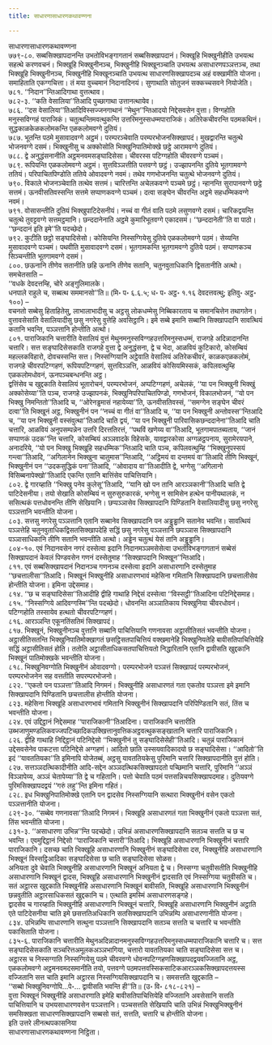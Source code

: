 ```yaml
---
title: साधारणासाधारणकथावण्णना

---
```

साधारणासाधारणकथावण्णना  
७७९-८०. सब्बसिक्खापदानन्ति उभतोविभङ्गागतानं सब्बसिक्खापदानं। भिक्खूहि भिक्खुनीहीति उभयत्थ सहत्थे करणवचनं। भिक्खूहि भिक्खुनीनञ्च, भिक्खुनीहि भिक्खूनञ्चाति उभयत्थ असाधारणपञ्ञत्तञ्च, तथा भिक्खूहि भिक्खुनीनञ्च, भिक्खुनीहि भिक्खूनञ्चाति उभयत्थ साधारणसिक्खापदञ्च अहं वक्खामीति योजना। समाहिताति एकग्गचित्ता। तं मया वुच्चमानं निदानादिनयं। सुणाथाति सोतुजनं सक्कच्चसवने नियोजेति।  
७८१. ‘‘निदान’’न्तिआदिगाथा वुत्तत्थाव।  
७८२-३. ‘‘कति वेसालिया’’तिआदि पुच्छागाथा उत्तानत्थायेव।  
७८६. ‘‘दस वेसालिया’’तिआदिविस्सज्जनगाथानं ‘‘मेथुन’’न्तिआदयो निद्देसवसेन वुत्ता। विग्गहोति मनुस्सविग्गहं पाराजिकं। चतुत्थन्तिमवत्थुकन्ति उत्तरिमनुस्सधम्मपाराजिकं। अतिरेकचीवरन्ति पठमकथिनं। सुद्धकाळकेळकलोमकन्ति एळकलोमवग्गे दुतियं।  
७८७. भूतन्ति पठमे मुसावादवग्गे अट्ठमं। परम्परञ्चेवाति परम्परभोजनसिक्खापदं। मुखद्वारन्ति चतुत्थे भोजनवग्गे दसमं। भिक्खुनीसु च अक्कोसोति भिक्खुनिपातिमोक्खे छट्ठे आरामवग्गे दुतियं।  
७८८. द्वे अनुद्धंसनानीति अट्ठमनवमसङ्घादिसेसा। चीवरस्स पटिग्गहोति चीवरवग्गे पञ्चमं।  
७८९. रूपियन्ति एळकलोमवग्गे अट्ठमं। सुत्तविञ्ञत्तीति पत्तवग्गे छट्ठं। उज्झापनन्ति दुतिये भूतगामवग्गे ततियं। परिपाचितपिण्डोति ततिये ओवादवग्गे नवमं। तथेव गणभोजनन्ति चतुत्थे भोजनवग्गे दुतियं।  
७९०. विकाले भोजनञ्चेवाति तत्थेव सत्तमं। चारित्तन्ति अचेलकवग्गे पञ्चमे छट्ठं। न्हानन्ति सुरापानवग्गे छट्ठे सत्तमं। ऊनवीसतिवस्सन्ति सत्तमे सप्पाणकवग्गे पञ्चमं। दत्वा सङ्घेन चीवरन्ति अट्ठमे सहधम्मिकवग्गे नवमं।  
७९१. वोसासन्तीति दुतियं भिक्खुपाटिदेसनीयं। नच्चं वा गीतं वाति पठमे लसुणवग्गे दसमं। चारिकद्वयन्ति चतुत्थे तुवट्टवग्गे सत्तमट्ठमानि। छन्ददानेनाति अट्ठमे कुमारिभूतवग्गे एकादसमं। ‘‘छन्ददानेती’’ति वा पाठो। ‘‘छन्ददानं इति इमे’’ति पदच्छेदो।  
७९२. कुटीति छट्ठो सङ्घादिसेसो। कोसियन्ति निस्सग्गियेसु दुतिये एळकलोमवग्गे पठमं। सेय्यन्ति मुसावादवग्गे पञ्चमं। पथवीति मुसावादवग्गे दसमं। भूतगामकन्ति भूतगामवग्गे दुतिये पठमं। सप्पाणकञ्च सिञ्चन्तीति भूतगामवग्गे दसमं।  
८००. छऊनानि तीणेव सतानीति छहि ऊनानि तीणेव सतानि, चतुनवुताधिकानि द्विसतानीति अत्थो। समचेतसाति –  
‘‘वधके देवदत्तम्हि, चोरे अङ्गुलिमालके।  
धनपाले राहुले च, सब्बत्थ सममानसो’’ति॥ (मि॰ प॰ ६.६.५; ध॰ प॰ अट्ठ॰ १.१६ देवदत्तवत्थु; इतिवु॰ अट्ठ॰ १००) –  
वचनतो सब्बेसु हिताहितेसु, लाभालाभादीसु च अट्ठसु लोकधम्मेसु निब्बिकारताय च समानचित्तेन तथागतेन।  
वुत्तावसेसाति वेसालियादीसु छसु नगरेसु वुत्तेहि अवसिट्ठानि। इमे सब्बे इमानि सब्बानि सिक्खापदानि सावत्थियं कतानि भवन्ति, पञ्ञत्तानि होन्तीति अत्थो।  
८०१. पाराजिकानि चत्तारीति वेसालियं वुत्तं मेथुनमनुस्सविग्गहउत्तरिमनुस्सधम्मं, राजगहे अदिन्नादानन्ति चत्तारि। सत्त सङ्घादिसेसकाति राजगहे वुत्ता द्वे अनुद्धंसना, द्वे च भेदा, आळवियं कुटिकारो, कोसम्बियं महल्लकविहारो, दोवचस्सन्ति सत्त। निस्सग्गियानि अट्ठेवाति वेसालियं अतिरेकचीवरं, काळकएळकलोमं, राजगहे चीवरपटिग्गहणं, रूपियपटिग्गहणं, सुत्तविञ्ञत्ति, आळवियं कोसियमिस्सकं, कपिलवत्थुम्हि एळकलोमधोवनं, ऊनपञ्चबन्धनन्ति अट्ठ।  
द्वत्तिंसेव च खुद्दकाति वेसालियं भूतारोचनं, परम्परभोजनं, अप्पटिग्गहणं, अचेलकं, ‘‘या पन भिक्खुनी भिक्खुं अक्कोसेय्या’’ति पञ्च, राजगहे उज्झापनकं, भिक्खुनिपरिपाचितपिण्डो, गणभोजनं, विकालभोजनं, ‘‘यो पन भिक्खु निमन्तितो’’तिआदि च, ‘‘ओरेनड्ढमासं नहायेय्या’’ति, ऊनवीसतिवस्सं, ‘‘समग्गेन सङ्घेन चीवरं दत्वा’’ति भिक्खूनं अट्ठ, भिक्खुनीनं पन ‘‘नच्चं वा गीतं वा’’तिआदि च, ‘‘या पन भिक्खुनी अन्तोवस्स’’न्तिआदि च, ‘‘या पन भिक्खुनी वस्संवुत्था’’तिआदि चाति द्वयं, ‘‘या पन भिक्खुनी पारिवासिकछन्ददानेना’’तिआदि चाति चत्तारि, आळवियं अनुपसम्पन्नेन उत्तरि दिरत्ततिरत्तं, ‘‘पथविं खणेय्य वा’’तिआदि, भूतगामपातब्यताय, ‘‘जानं सप्पाणकं उदक’’न्ति चत्तारि, कोसम्बियं अञ्ञवादके विहेसके, यावद्वारकोसा अग्गळट्ठपनाय, सुरामेरयपाने, अनादरिये, ‘‘यो पन भिक्खु भिक्खूहि सहधम्मिक’’न्तिआदि चाति पञ्च, कपिलवत्थुम्हि ‘‘भिक्खुनुपस्सयं गन्त्वा’’तिआदि, ‘‘अगिलानेन भिक्खुना चातुमास’’न्तिआदि, ‘‘अट्ठिमयं वा दन्तमयं वा’’तिआदि तीणि भिक्खूनं, भिक्खुनीनं पन ‘‘उदकसुद्धिकं पना’’तिआदि, ‘‘ओवादाय वा’’तिआदीति द्वे, भग्गेसु ‘‘अगिलानो विसिब्बनापेक्खो’’तिआदि एकन्ति एतानि बात्तिंसेव पाचित्तियानि।  
८०२. द्वे गारय्हाति ‘‘भिक्खु पनेव कुलेसू’’तिआदि, ‘‘यानि खो पन तानि आरञ्ञकानी’’तिआदि चाति द्वे पाटिदेसनीया। तयो सेखाति कोसम्बियं न सुरुसुरुकारकं, भग्गेसु न सामिसेन हत्थेन पानीयथालकं, न ससित्थकं पत्तधोवनन्ति तीणि सेखियानि। छप्पञ्ञासेव सिक्खापदानि पिण्डितानि वेसालियादीसु छसु नगरेसु पञ्ञत्तानि भवन्तीति योजना।  
८०३. सत्तसु नगरेसु पञ्ञत्तानि एतानि सब्बानेव सिक्खापदानि पन अड्ढुड्ढानि सतानेव भवन्ति। सावत्थियं पञ्ञत्तेहि चतुनवुताधिकद्विसतसिक्खापदेहि सद्धिं छसु नगरेसु पञ्ञत्तानि छपञ्ञास सिक्खापदानि पञ्ञासाधिकानि तीणि सतानि भवन्तीति अत्थो। अड्ढेन चतुत्थं येसं तानि अड्ढुड्ढानि।  
८०४-१०. एवं निदानवसेन नगरं दस्सेत्वा इदानि निदानमञ्ञमसेसेत्वा उभतोविभङ्गागतानं सब्बेसं सिक्खापदानं केवलं पिण्डवसेन गणनं दस्सेतुमाह ‘‘सिक्खापदानि भिक्खून’’न्तिआदि।  
८११. एवं सब्बसिक्खापदानं निदानञ्च गणनञ्च दस्सेत्वा इदानि असाधारणानि दस्सेतुमाह ‘‘छचत्तालीसा’’तिआदि। भिक्खूनं भिक्खुनीहि असाधारणभावं महेसिना गमितानि सिक्खापदानि छचत्तालीसेव होन्तीति योजना। इमिना उद्देसमाह।  
८१४. ‘‘छ च सङ्घादिसेसा’’तिआदीहि द्वीहि गाथाहि निद्देसं दस्सेत्वा ‘‘विस्सट्ठी’’तिआदिना पटिनिद्देसमाह।  
८१५. ‘‘निस्सग्गिये आदिवग्गस्मि’’न्ति पदच्छेदो। धोवनन्ति अञ्ञातिकाय भिक्खुनिया चीवरधोवनं। पटिग्गहोति तस्सायेव हत्थतो चीवरपटिग्गहणं।  
८१६. आरञ्ञन्ति एकूनतिंसतिमं सिक्खापदं।  
८१७. भिक्खूनं, भिक्खुनीनञ्च वुत्तानि सब्बानि पाचित्तियानि गणनावसा अट्ठासीतिसतं भवन्तीति योजना। अट्ठासीतिसतन्ति भिक्खुनिपातिमोक्खागतं छसट्ठिसतपाचित्तियं वक्खमानेहि भिक्खुनियतेहि बावीसतिपाचित्तियेहि सद्धिं अट्ठासीतिसतं होति। ततोति अट्ठासीताधिकसतपाचित्तियतो निद्धारितानि एतानि द्वावीसति खुद्दकानि भिक्खूनं पातिमोक्खके भवन्तीति योजना।  
८१८. भिक्खुनिवग्गोति भिक्खुनीनं ओवादवग्गो। परम्परभोजने पञ्ञत्तं सिक्खापदं परम्परभोजनं, परम्परभोजनेन सह वत्ततीति सपरम्परभोजनो।  
८२२. ‘‘एकतो पन पञ्ञत्ता’’तिआदि निगमनं। भिक्खुनीहि असाधारणतं गता एकतोव पञ्ञत्ता इमे इमानि सिक्खापदानि पिण्डितानि छचत्तालीस होन्तीति योजना।  
८२३. महेसिना भिक्खूहि असाधारणभावं गमितानि भिक्खुनीनं सिक्खापदानि परिपिण्डितानि सतं, तिंस च भवन्तीति योजना।  
८२४. एवं उद्दिट्ठानं निद्देसमाह ‘‘पाराजिकानी’’तिआदिना। पाराजिकानि चत्तारीति उब्भजाणुमण्डलिकवज्जपटिच्छादिकउक्खित्तानुवत्तिकअट्ठवत्थुकसङ्खातानि चत्तारि पाराजिकानि।  
८२६. द्वीहि गाथाहि निद्दिट्ठानं पटिनिद्देसो ‘‘भिक्खुनीनं तु सङ्घादिसेसेही’’तिआदि। चतुन्नं पाराजिकानं उद्देसवसेनेव पाकटत्ता पटिनिद्देसे अग्गहणं। आदितो छाति उस्सयवादिकादयो छ सङ्घादिसेसा। ‘‘आदितो’’ति इदं ‘‘यावततियका’’ति इमिनापि योजेतब्बं, अट्ठसु यावततियकेसु पुरिमानि चत्तारि सिक्खापदानीति वुत्तं होति।  
८२७. सत्तञ्ञदत्थिकादीनीति आदि-सद्देन अञ्ञदत्थिकसिक्खापदतो पच्छिमानि चत्तारि, पुरिमानि ‘‘अञ्ञं विञ्ञापेय्य, अञ्ञं चेतापेय्या’’ति द्वे च गहितानि। पत्तो चेवाति पठमं पत्तसन्निचयसिक्खापदमाह। दुतियवग्गे पुरिमसिक्खापदद्वयं ‘‘गरुं लहु’’न्ति इमिना गहितं।  
८२८. इध भिक्खुनिपातिमोक्खे एतानि पन द्वादसेव निस्सग्गियानि सत्थारा भिक्खुनीनं वसेन एकतो पञ्ञत्तानीति योजना।  
८२९-३०. ‘‘सब्बेव गणनावसा’’तिआदि निगमनं। भिक्खूहि असाधारणतं गता भिक्खुनीनं एकतो पञ्ञत्ता सतं, तिंस भवन्तीति योजना।  
८३१-३. ‘‘असाधारणा उभिन्न’’न्ति पदच्छेदो। उभिन्नं असाधारणसिक्खापदानि सतञ्च सत्तति च छ च भवन्ति। एवमुद्दिट्ठानं निद्देसो ‘‘पाराजिकानि चत्तारी’’तिआदि। भिक्खूहि असाधारणानि भिक्खुनीनं चत्तारि पाराजिकानि। दसच्छ चाति भिक्खूहि असाधारणानि भिक्खुनीनं सङ्घादिसेसा दस, भिक्खुनीहि असाधारणानि भिक्खूनं विस्सट्ठिआदिका सङ्घादिसेसा छ चाति सङ्घादिसेसा सोळस।  
अनियता दुवे चेवाति भिक्खुनीहि असाधारणानि भिक्खूनं अनियता द्वे च। निस्सग्गा चतुवीसतीति भिक्खुनीहि असाधारणानि भिक्खूनं द्वादस, भिक्खूहि असाधारणानि भिक्खुनीनं द्वादसाति एवं निस्सग्गिया चतुवीसति च। सतं अट्ठारस खुद्दकाति भिक्खुनीहि असाधारणानि भिक्खूनं बावीसति, भिक्खूहि असाधारणानि भिक्खुनीनं छन्नवुतीति अट्ठारसाधिकसतं खुद्दकानि च। एत्थाति इमस्मिं असाधारणसङ्गहे।  
द्वादसेव च गारय्हाति भिक्खुनीहि असाधारणानि भिक्खूनं चत्तारि, भिक्खूहि असाधारणानि भिक्खुनीनं अट्ठाति एते पाटिदेसनीया चाति इमे छसत्ततिअधिकानि सतसिक्खापदानि उभिन्नम्पि असाधारणानीति योजना।  
८३४. उभिन्नम्पि साधारणानि सत्थुना पञ्ञत्तानि सिक्खापदानि सतञ्च सत्तति च चत्तारि च भवन्तीति पकासिताति योजना।  
८३५-६. पाराजिकानि चत्तारीति मेथुनअदिन्नादानमनुस्सविग्गहउत्तरिमनुस्सधम्मपाराजिकानि चत्तारि च। सत्त सङ्घादिसेसकाति सञ्चरित्तअमूलकअञ्ञभागिया, चत्तारो यावततियका चाति सङ्घादिसेसा सत्त च। अट्ठारस च निस्सग्गाति निस्सग्गियेसु पठमे चीवरवग्गे धोवनपटिग्गहणसिक्खापदद्वयवज्जितानि अट्ठ, एळकलोमवग्गे अट्ठमनवमदसमानीति तयो, पत्तवग्गे पठमपत्तवस्सिकसाटिकआरञ्ञकसिक्खापदत्तयस्स वज्जितानि सत्त चाति इमानि अट्ठारस निस्सग्गियसिक्खापदानि च। समसत्तति खुद्दकाति –  
‘‘सब्बो भिक्खुनिवग्गोपि…पे॰… द्वावीसति भवन्ति ही’’ति॥ (उ॰ वि॰ ८१८-८२१) –  
वुत्ता भिक्खूनं भिक्खुनीहि असाधारणाति इमेहि बावीसतिपाचित्तियेहि वज्जितानि अवसेसानि सत्तति पाचित्तियानि च उभयसाधारणवसेन पञ्ञत्तानि। पञ्चसत्तति सेखियापि चाति उभिन्नं भिक्खुभिक्खुनीनं समसिक्खता साधारणसिक्खापदानि सब्बसो सतं, सत्तति, चत्तारि च होन्तीति योजना।  
इति उत्तरे लीनत्थपकासनिया  
साधारणासाधारणकथावण्णना निट्ठिता।  